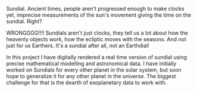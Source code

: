 Sundial. Ancient times, people aren't progressed enough to make clocks yet, imprecise measurements of the sun's movement giving the time on the sundial. Right?

WRONGGGG!!!!
Sundials aren't just clocks, they tell us a lot about how the heavenly objects work, how the ecliptic moves with the seasons. And not just for us Earthers. It's a sundial after all, not an Earthdial!

In this project I have digitally rendered a real time version of sundial using precise mathematical modelling and astronomical data. I have initially worked on Sundials for every other planet in the solar system, but soon hope to generalize it for any other planet in the universe. The biggest challenge for that is the dearth of exoplanetary data to work with.
